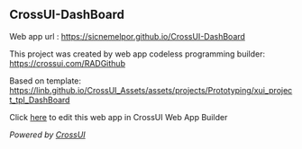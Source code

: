## CrossUI-DashBoard
Web app url : https://sicnemelpor.github.io/CrossUI-DashBoard

This project was created by web app codeless programming builder: https://crossui.com/RADGithub

Based on template: https://linb.github.io/CrossUI_Assets/assets/projects/Prototyping/xui_project_tpl_DashBoard

Click [here](https://crossui.com/RADGithub/#!from=github&owner=sicnemelpor&repo=CrossUI-DashBoard) to edit this web app in CrossUI Web App Builder

<i>Powered by [CrossUI](https://crossui.com)</i>
